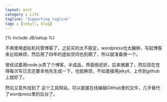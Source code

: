 ```yaml
---
layout: post
category : Life
tagline: "Supporting tagline"
tags : [jekyll, blog]
---
```


{% include JB/setup %}

不再使用虚拟机托管博客了，之前买的太不稳定，wordpress也太臃肿，写起博客来比较麻烦，然后用了四年的虚拟空间也到期了，所以就准备换一个。


曾经试着用node.js弄了个博客，半成品，界面倒还好，后来搁置了，然后现在觉得每次写日志还要本地先生成一下，也挺麻烦，不如直接用jekyll，上传到github上就好了。


然后又意外找到了[](prose.io) 这个工具网站，可以直接在线编辑GitHub里的文件，几乎替代了wordpress里的后台了。